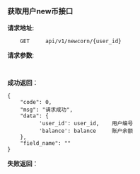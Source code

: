 ### 获取用户new币接口

**请求地址**:
```
    GET     api/v1/newcorn/{user_id}
```

**请求参数**:
```
    
```

**成功返回**：
```
{
    "code": 0,
    "msg": "请求成功",
    "data": {
          'user_id': user_id,    用户编号
          'balance': balance     账户余额
    },
    "field_name": ""
}
```

**失败返回**：
```

```